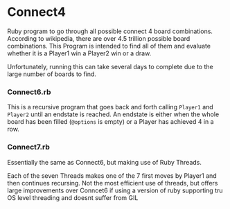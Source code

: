 # Connect4
Ruby program to go through all possible connect 4 board combinations.
According to wikipedia, there are over 4.5 trillion possible board combinations. This Program is intended to find all of them and evaluate whether it is a Player1 win a Player2 win or a draw.

Unfortunately, running this can take several days to complete due to the large number of boards to find.

### Connect6.rb
This is a recursive program that goes back and forth calling `Player1` and `Player2` until an endstate is reached. An endstate is either when the whole board has been filled (`@options` is empty) or a Player has achieved 4 in a row.

### Connect7.rb
Essentially the same as Connect6, but making use of Ruby Threads.

Each of the seven Threads makes one of the 7 first moves by Player1 and then continues recursing. Not the most efficient use of threads, but offers large improvements over Conncet6 if using a version of ruby supporting tru OS level threading and doesnt suffer from GIL

